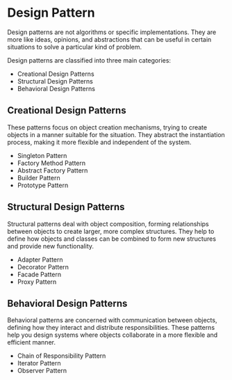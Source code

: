 # Design Pattern

Design patterns are not algorithms or specific implementations. They are more like ideas, opinions, and abstractions that can be useful in certain situations to solve a particular kind of problem.

Design patterns are classified into three main categories: 

- Creational Design Patterns
- Structural Design Patterns
- Behavioral Design Patterns 


## Creational Design Patterns
These patterns focus on object creation mechanisms, trying to create objects in a manner suitable for the situation. They abstract the instantiation process, making it more flexible and independent of the system.

 - Singleton Pattern
 - Factory Method Pattern
 - Abstract Factory Pattern
 - Builder Pattern
 - Prototype Pattern

## Structural Design Patterns
Structural patterns deal with object composition, forming relationships between objects to create larger, more complex structures. They help to define how objects and classes can be combined to form new structures and provide new functionality.

 - Adapter Pattern
 - Decorator Pattern
 - Facade Pattern
 - Proxy Pattern

## Behavioral Design Patterns
Behavioral patterns are concerned with communication between objects, defining how they interact and distribute responsibilities. These patterns help you design systems where objects collaborate in a more flexible and efficient manner.

 - Chain of Responsibility Pattern
 - Iterator Pattern
 - Observer Pattern

